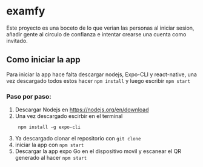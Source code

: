 # examfy
Este proyecto es una boceto de lo que verian las personas al iniciar sesion, añadir gente al circulo de confianza e intentar crearse una cuenta como invitado.
## Como iniciar la app
Para iniciar la app hace falta descargar nodejs, Expo-CLI y react-native, una vez descargado todos estos hacer `npm install` y luego escribir `npm start`
### Paso por paso:
1. Descargar Nodejs en https://nodejs.org/en/download
2. Una vez descargado escirbir en el terminal
   ```
    npm install -g expo-cli
   ```
4. Ya descargado clonar el repositorio con `git clone`
5. iniciar la app con `npm start`
6. Descargar la app expo Go en el dispositivo movil y escanear el QR generado al hacer `npm start`
